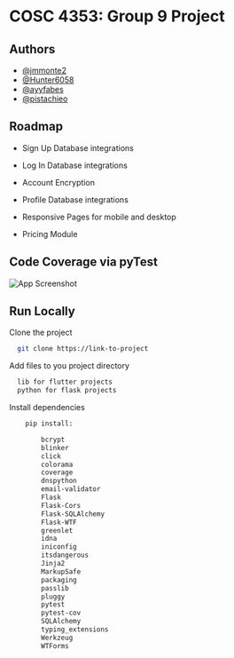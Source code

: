 
# COSC 4353: Group 9 Project




## Authors

- [@jmmonte2](https://www.github.com/jmmonte2)
- [@Hunter6058](https://www.github.com/Hunter6058)
- [@ayyfabes](https://www.github.com/ayyfabes)
- [@pistachieo](https://www.github.com/pistachieo)


## Roadmap

- Sign Up Database integrations

- Log In Database integrations

- Account Encryption

- Profile Database integrations

- Responsive Pages for mobile and desktop

- Pricing Module
## Code Coverage via pyTest

![App Screenshot](imgur.com/a/qUbt5up.jpg)


## Run Locally

Clone the project

```bash
  git clone https://link-to-project
```

Add files to you project directory

```bash
  lib for flutter projects
  python for flask projects
```

Install dependencies

```bash
    pip install: 

        bcrypt
        blinker
        click
        colorama
        coverage
        dnspython
        email-validator
        Flask
        Flask-Cors
        Flask-SQLAlchemy
        Flask-WTF
        greenlet
        idna
        iniconfig
        itsdangerous
        Jinja2
        MarkupSafe
        packaging
        passlib
        pluggy
        pytest
        pytest-cov
        SQLAlchemy
        typing_extensions
        Werkzeug
        WTForms

```

